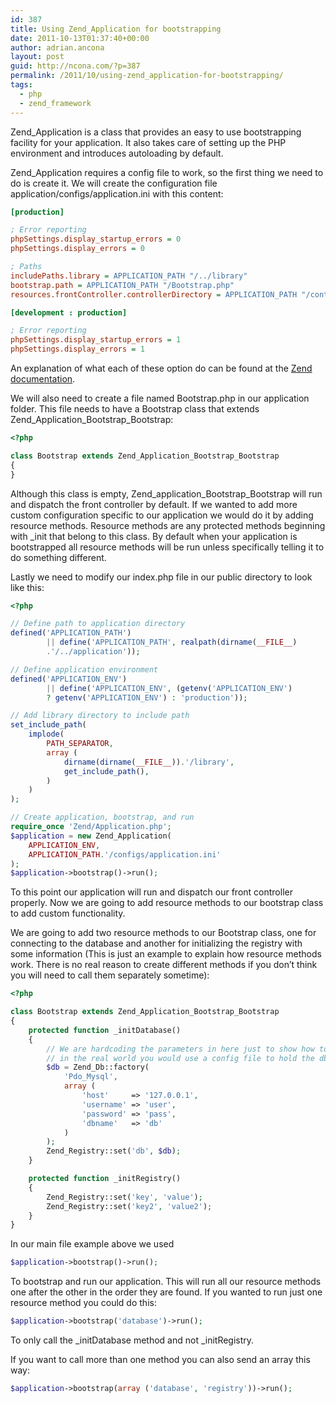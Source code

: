 ```yaml
---
id: 387
title: Using Zend_Application for bootstrapping
date: 2011-10-13T01:37:40+00:00
author: adrian.ancona
layout: post
guid: http://ncona.com/?p=387
permalink: /2011/10/using-zend_application-for-bootstrapping/
tags:
  - php
  - zend_framework
---
```

Zend_Application is a class that provides an easy to use bootstrapping facility for your application. It also takes care of setting up the PHP environment and introduces autoloading by default.

Zend_Application requires a config file to work, so the first thing we need to do is create it. We will create the configuration file application/configs/application.ini with this content:

```ini
[production]

; Error reporting
phpSettings.display_startup_errors = 0
phpSettings.display_errors = 0

; Paths
includePaths.library = APPLICATION_PATH "/../library"
bootstrap.path = APPLICATION_PATH "/Bootstrap.php"
resources.frontController.controllerDirectory = APPLICATION_PATH "/controllers"

[development : production]

; Error reporting
phpSettings.display_startup_errors = 1
phpSettings.display_errors = 1
```

<!--more-->


An explanation of what each of these option do can be found at the [Zend documentation](http://framework.zend.com/manual/en/zend.application.core-functionality.html).

We will also need to create a file named Bootstrap.php in our application folder. This file needs to have a Bootstrap class that extends Zend\_Application\_Bootstrap_Bootstrap:

```php
<?php

class Bootstrap extends Zend_Application_Bootstrap_Bootstrap
{
}
```

Although this class is empty, Zend\_application\_Bootstrap\_Bootstrap will run and dispatch the front controller by default. If we wanted to add more custom configuration specific to our application we would do it by adding resource methods. Resource methods are any protected methods beginning with \_init that belong to this class. By default when your application is bootstrapped all resource methods will be run unless specifically telling it to do something different.

Lastly we need to modify our index.php file in our public directory to look like this:

```php
<?php

// Define path to application directory
defined('APPLICATION_PATH')
        || define('APPLICATION_PATH', realpath(dirname(__FILE__)
        .'/../application'));

// Define application environment
defined('APPLICATION_ENV')
        || define('APPLICATION_ENV', (getenv('APPLICATION_ENV')
        ? getenv('APPLICATION_ENV') : 'production'));

// Add library directory to include path
set_include_path(
    implode(
        PATH_SEPARATOR,
        array (
            dirname(dirname(__FILE__)).'/library',
            get_include_path(),
        )
    )
);

// Create application, bootstrap, and run
require_once 'Zend/Application.php';
$application = new Zend_Application(
    APPLICATION_ENV,
    APPLICATION_PATH.'/configs/application.ini'
);
$application->bootstrap()->run();
```

To this point our application will run and dispatch our front controller properly. Now we are going to add resource methods to our bootstrap class to add custom functionality.

We are going to add two resource methods to our Bootstrap class, one for connecting to the database and another for initializing the registry with some information (This is just an example to explain how resource methods work. There is no real reason to create different methods if you don&#8217;t think you will need to call them separately sometime):

```php
<?php

class Bootstrap extends Zend_Application_Bootstrap_Bootstrap
{
    protected function _initDatabase()
    {
        // We are hardcoding the parameters in here just to show how to bootstrap
        // in the real world you would use a config file to hold the db parameters
        $db = Zend_Db::factory(
            'Pdo_Mysql',
            array (
                'host'     => '127.0.0.1',
                'username' => 'user',
                'password' => 'pass',
                'dbname'   => 'db'
            )
        );
        Zend_Registry::set('db', $db);
    }

    protected function _initRegistry()
    {
        Zend_Registry::set('key', 'value');
        Zend_Registry::set('key2', 'value2');
    }
}
```

In our main file example above we used

```php
$application->bootstrap()->run();
```

To bootstrap and run our application. This will run all our resource methods one after the other in the order they are found. If you wanted to run just one resource method you could do this:

```php
$application->bootstrap('database')->run();
```

To only call the \_initDatabase method and not \_initRegistry.

If you want to call more than one method you can also send an array this way:

```php
$application->bootstrap(array ('database', 'registry'))->run();
```
